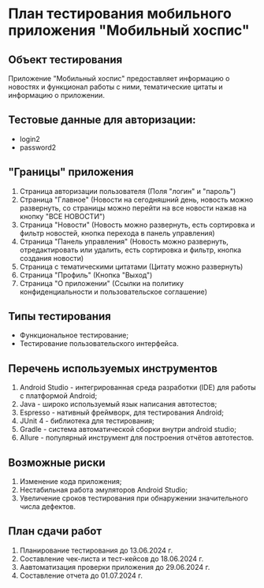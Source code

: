 # План тестирования мобильного приложения "Мобильный хоспис"

## Объект тестирования

Приложение "Мобильный хоспис" предоставляет информацию о новостях и функционал работы с ними, тематические цитаты и информацию о приложении.

## Тестовые данные для авторизации:
- login2
- password2

## "Границы" приложения

1. Страница авторизации пользователя (Поля "логин" и "пароль")
2. Страница "Главное" (Новости на сегодняшний день, новость можно развернуть, со страницы можно перейти на все новости нажав на кнопку "ВСЕ НОВОСТИ")
3. Страница "Новости" (Новость можно развернуть, есть сортировка и фильтр новостей, кнопка перехода в панель управления)
4. Страница "Панель управления" (Новость можно развернуть, отредактировать или удалить, есть сортировка и фильтр, кнопка создания новости)
5. Страница с тематическими цитатами (Цитату можно развернуть)
6. Страница "Профиль" (Кнопка "Выход")
7. Страница "О приложении" (Ссылки на политику конфиденциальности и пользовательское соглашение)

## Типы тестирования

- Функциональное тестирование;
- Тестирование пользовательского интерфейса.

## Перечень используемых инструментов

1. Android Studio - интегрированная среда разработки (IDE) для работы с платформой Android;
2. Java - широко используемый язык написания автотестов;
3. Espresso - нативный фреймворк, для тестирования Android;
4. JUnit 4 - библиотека для тестирования;
5. Gradle - система автоматической сборки внутри android studio;
6. Allure - популярный инструмент для построения отчётов автотестов.

## Возможные риски

1. Изменение кода приложения;
2. Нестабильная работа эмуляторов Android Studio;
3. Увеличение сроков тестирования при обнаружении значительного числа дефектов.

## План сдачи работ

1. Планирование тестирования до 13.06.2024 г.
2. Составление чек-листа и тест-кейсов до 18.06.2024 г.
3. Аавтоматизация проверки приложения до 29.06.2024 г.
4. Составление отчета до 01.07.2024 г.
